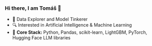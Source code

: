 ### Hi there, I am Tomáš 👋

<!--
**TommyBark/TommyBark** is a ✨ _special_ ✨ repository because its `README.md` (this file) appears on your GitHub profile.

Here are some ideas to get you started:

- 🔭 I’m currently working on ...
- 🌱 I’m currently learning ...
- 👯 I’m looking to collaborate on ...
- 🤔 I’m looking for help with ...
- 💬 Ask me about ...
- 📫 How to reach me: ...
- 😄 Pronouns: ...
- ⚡ Fun fact: ...


<img src="https://raw.githubusercontent.com/TommyBark/TommyBark/main/icons/python-original-wordmark_light.svg#gh-dark-mode-only" title="Python" alt="Python" width="40" height="40"/>&nbsp;
<img src="https://raw.githubusercontent.com/TommyBark/TommyBark/main/icons/pandas-original-wordmark_light.svg#gh-dark-mode-only" title="Pandas" alt="Pandas" width="40" height="40"/>&nbsp;
<img src="https://raw.githubusercontent.com/TommyBark/TommyBark/main/icons/pytorch-plain-wordmark_light.svg#gh-dark-mode-only" title="PyTorch" alt="PyTorch" width="40" height="40"/>&nbsp;


<img src="https://raw.githubusercontent.com/TommyBark/TommyBark/main/icons/scikitlearn-line_light.svg" title="scikit" alt="scikit" width="40" height="40"/>&nbsp;
-->

- 🔭 Data Explorer and Model Tinkerer
- 🔍 Interested in Artificial Intelligence & Machine Learning
- 🧰 **Core Stack:** Python, Pandas, scikit-learn, LightGBM, PyTorch, Hugging Face LLM libraries



